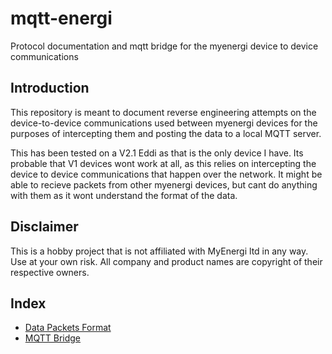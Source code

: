 # mqtt-energi
Protocol documentation and mqtt bridge for the myenergi device to device communications

## Introduction
This repository is meant to document reverse engineering attempts on the device-to-device communications used between myenergi devices for the purposes of intercepting them and posting the data to a local MQTT server. 

This has been tested on a V2.1 Eddi as that is the only device I have. Its probable that V1 devices wont work at all, as this relies on intercepting the device to device communications that happen over the network. It might be able to recieve packets from other myenergi devices, but cant do anything with them as it wont understand the format of the data. 

## Disclaimer
This is a hobby project that is not affiliated with MyEnergi ltd in any way. Use at your own risk. All company and product names are copyright of their respective owners.

## Index
* [Data Packets Format]
* [MQTT Bridge]


[Data Packets Format]: docs/data_packets.md
[MQTT Bridge]: docs/mqtt_bridge.md
